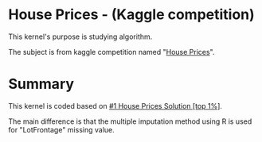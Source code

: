 # House Prices - (Kaggle competition)
This kernel's purpose is studying algorithm.

The subject is from kaggle competition named "[House Prices](https://www.kaggle.com/c/house-prices-advanced-regression-techniques)".

# Summary
This kernel is coded based on [#1 House Prices Solution [top 1%]](https://www.kaggle.com/jesucristo/1-house-prices-solution-top-1).

The main difference is that the multiple imputation method using R is used for "LotFrontage" missing value.
